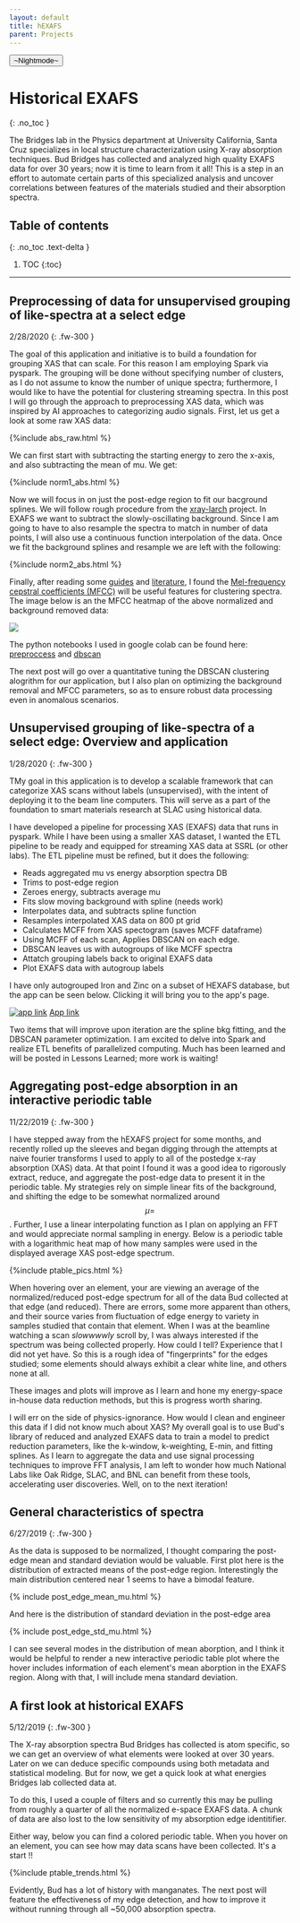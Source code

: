 ```yaml
---
layout: default
title: hEXAFS
parent: Projects
---
```

<button class="btn js-toggle-dark-mode">~Nightmode~</button>

<script>
const toggleDarkMode = document.querySelector('.js-toggle-dark-mode')
const cssFile = document.querySelector('[rel="stylesheet"]')
const originalCssRef = cssFile.getAttribute('href')
const darkModeCssRef = originalCssRef.replace('just-the-docs.css', 'dark-mode-preview.css')

addEvent(toggleDarkMode, 'click', function(){
  if (cssFile.getAttribute('href') === originalCssRef) {
    cssFile.setAttribute('href', darkModeCssRef)
  } else {
    cssFile.setAttribute('href', originalCssRef)
  }
})
</script>


# Historical EXAFS
{: .no_toc }

The Bridges lab in the Physics department at University California, Santa Cruz specializes in local structure characterization using X-ray absorption techniques. Bud Bridges has collected and analyzed high quality EXAFS data for over 30 years; now it is time to learn from it all! This is a step in an effort to automate certain parts of this specialized analysis and uncover correlations between features of the materials studied and their absorption spectra.

## Table of contents
{: .no_toc .text-delta }

1. TOC
{:toc}

---
## Preprocessing of data for unsupervised grouping of like-spectra at a select edge
2/28/2020
{: .fw-300 }

The goal of this application and initiative is to build a foundation for grouping XAS that can scale. For this reason I am employing Spark via pyspark. The grouping will be done without specifying number of clusters, as I do not assume to know the number of unique spectra; furthermore, I would like to have the potential for clustering streaming spectra. In this post I will go through the approach to preprocessing XAS data, which was inspired by AI approaches to categorizing audio signals. 
First, let us get a look at some raw XAS data:

{%include abs_raw.html %}

We can first start with subtracting the starting energy to zero the x-axis, and also subtracting the mean of mu. We get:

{%include norm1_abs.html %}

Now we will focus in on just the post-edge region to fit our bacground splines. We will follow rough procedure from the [xray-larch](https://xraypy.github.io/xraylarch/) project. In EXAFS we want to subtract the slowly-oscillating background. Since I am going to have to also resample the spectra to match in number of data points, I will also use a continuous function interpolation of the data. Once we fit the background splines and resample we are left with the following:

{%include norm2_abs.html %}

Finally, after reading some [guides](https://medium.com/heuristics/audio-signal-feature-extraction-and-clustering-935319d2225) and [literature](https://arxiv.org/pdf/1803.08276.pdf), I found the [Mel-frequency cepstral coefficients (MFCC)](https://en.wikipedia.org/wiki/Mel-frequency_cepstrum) will be useful features for clustering spectra. The image below is an the MFCC heatmap of the above normalized and background removed data:


![](/assets/mfcc_specshow_n-233.png)

The python notebooks I used in google colab can be found here: [preproccess](/assets/hexafs_preprocess_v2.ipynb) and [dbscan](/assets/ML_dbscan_mfcc.ipynb)

The next post will go over a quantitative tuning the DBSCAN
clustering alogrithm for our application, but I also plan on optimizing the
background removal and MFCC parameters, so as to ensure robust data processing even in anomalous scenarios. 


## Unsupervised grouping of like-spectra of a select edge: Overview and application
1/28/2020
{: .fw-300 }

TMy goal in this application is to develop a scalable framework that can categorize XAS scans without labels (unsupervised), with the intent of deploying it to the beam line computers. This will serve as a part of the foundation to smart materials research at SLAC using historical data.

I have developed a pipeline for processing XAS (EXAFS) data that runs in pyspark. While I have been using a smaller XAS dataset, I wanted the ETL pipeline to be ready and equipped for streaming XAS data at SSRL (or other labs). The ETL pipeline must be refined, but it does the following:

+ Reads aggregated mu vs energy absorption spectra DB
+ Trims to post-edge region
+ Zeroes energy, subtracts average mu
+ Fits slow moving background with spline (needs work)
+ Interpolates data, and subtracts spline function
+ Resamples interpolated XAS data on 800 pt grid
+ Calculates MCFF from XAS spectogram (saves MCFF dataframe)
+ Using MCFF of each scan, Applies DBSCAN on each edge.
+ DBSCAN leaves us with autogroups of like MCFF spectra
+ Attatch grouping labels back to original EXAFS data
+ Plot EXAFS data with autogroup labels

I have only autogrouped Iron and Zinc on a subset of HEXAFS database, but the app can be seen below. Clicking it will bring you to the app's page.

[![app link](/assets/hexafs_auotg_thumbnail.jpg)](http://ec2-3-88-164-235.compute-1.amazonaws.com:8080/)
[App link](http://ec2-3-88-164-235.compute-1.amazonaws.com:8080/)

Two items that will improve upon iteration are the spline bkg fitting, and the DBSCAN parameter optimization. I am excited to delve into Spark and realize ETL benefits of parallelized computing. Much has been learned and will be posted in Lessons Learned; more work is waiting!

## Aggregating post-edge absorption in an interactive periodic table
11/22/2019
{: .fw-300 }

I have stepped away from the hEXAFS project for some months, and recently rolled up the sleeves and began digging through the attempts at naive fourier transforms I used to apply to all of the postedge x-ray absorption (XAS) data. At that point I found it was a good idea to rigorously extract, reduce, and aggregate the post-edge data  to present it in the periodic table. My strategies rely on simple linear fits of the background, and shifting the edge to be somewhat normalized around $$\mu=$$. Further, I use a linear interpolating function as I plan on applying an FFT and would appreciate normal sampling in energy. Below is a periodic table with a logarithmic heat map of how many samples were used in the displayed average XAS post-edge spectrum. 

{%include ptable_pics.html %}

When hovering over an element, your are viewing an average of the normalized/reduced post-edge spectrum for all of the data Bud collected at that edge (and reduced). There are errors, some more apparent than others, and their source varies from fluctuation of edge energy to variety in samples studied that contain that element. When I was at the beamline watching a scan *slowwwwly* scroll by, I was always interested if the spectrum was being collected properly. How could I tell?  Experience that I did not yet have. So this is a rough idea of "fingerprints" for the edges studied; some elements should always exhibit a clear white line, and others none at all.

These images and plots will improve as I learn and hone my energy-space in-house data reduction methods, but this is progress worth sharing.

I will err on the side of physics-ignorance. How would I clean and engineer this data if I did not know much about XAS? My overall goal is to use Bud's library of reduced and analyzed EXAFS data to train a model to predict reduction parameters, like the k-window, k-weighting, E-min, and fitting splines. As I learn to aggregate the data and use signal processing techniques to improve FFT analysis, I am left to wonder how much National Labs like Oak Ridge, SLAC, and BNL can benefit from these tools, accelerating user discoveries. Well, on to the next iteration!



## General characteristics of spectra
6/27/2019
{: .fw-300 }

As the data is supposed to be normalized, I thought comparing the post-edge mean and standard deviation would be valuable. 
First plot here is the distribution of extracted means of the post-edge region. Interestingly the main distribution centered near 1 seems to have a bimodal feature.

{% include post_edge_mean_mu.html %}

And here is the distribution of standard deviation in the post-edge area


{% include post_edge_std_mu.html %}

I can see several modes in the distribution of mean aborption, and I think it would be helpful to render a new interactive periodic table plot where the hover includes information of each element's mean aborption in the EXAFS region. Along with that, I will include mena standard deviation.

## A first look at historical EXAFS
5/12/2019
{: .fw-300 }

The X-ray absorption spectra Bud Bridges has collected is atom specific, so we can get an overview of what elements were looked at over 30 years. Later on we can deduce specific compounds using both metadata and statistical modeling. But for now, we get a quick look at what energies Bridges lab collected data at.

To do this, I used a couple of filters and so currently this may be pulling from roughly a quarter of all the normalized e-space EXAFS data. A chunk of data are also lost to the low sensitivity of my absorption edge identitifier. 

Either way, below you can find a colored periodic table. When you hover on an
element, you can see how may data scans have been collected. It's a start !!

{%include ptable_trends.html %}


Evidently, Bud has a lot of history with manganates. The next post will feature the effectiveness of my edge detection, and how to improve it without running through all ~50,000 absorption spectra.
